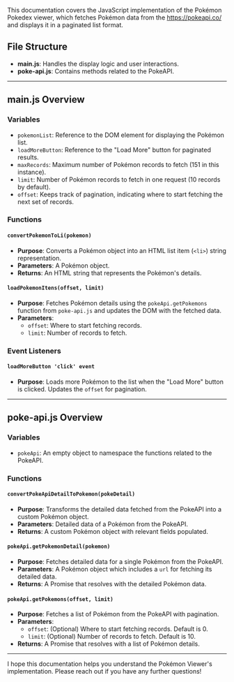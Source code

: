 

This documentation covers the JavaScript implementation of the Pokémon Pokedex viewer, which fetches Pokémon data from the https://pokeapi.co/ and displays it in a paginated list format.

## File Structure

- **main.js**: Handles the display logic and user interactions.
- **poke-api.js**: Contains methods related to the PokeAPI.

---

## main.js Overview

### Variables

- `pokemonList`: Reference to the DOM element for displaying the Pokémon list.
- `loadMoreButton`: Reference to the "Load More" button for paginated results.
- `maxRecords`: Maximum number of Pokémon records to fetch (151 in this instance).
- `limit`: Number of Pokémon records to fetch in one request (10 records by default).
- `offset`: Keeps track of pagination, indicating where to start fetching the next set of records.

### Functions

#### `convertPokemonToLi(pokemon)`

- **Purpose**: Converts a Pokémon object into an HTML list item (`<li>`) string representation.
- **Parameters**: A Pokémon object.
- **Returns**: An HTML string that represents the Pokémon's details.

#### `loadPokemonItens(offset, limit)`

- **Purpose**: Fetches Pokémon details using the `pokeApi.getPokemons` function from `poke-api.js` and updates the DOM with the fetched data.
- **Parameters**: 
  - `offset`: Where to start fetching records.
  - `limit`: Number of records to fetch.

### Event Listeners

#### `loadMoreButton 'click' event`

- **Purpose**: Loads more Pokémon to the list when the "Load More" button is clicked. Updates the `offset` for pagination.

---

## poke-api.js Overview

### Variables

- `pokeApi`: An empty object to namespace the functions related to the PokeAPI.

### Functions

#### `convertPokeApiDetailToPokemon(pokeDetail)`

- **Purpose**: Transforms the detailed data fetched from the PokeAPI into a custom Pokémon object.
- **Parameters**: Detailed data of a Pokémon from the PokeAPI.
- **Returns**: A custom Pokémon object with relevant fields populated.

#### `pokeApi.getPokemonDetail(pokemon)`

- **Purpose**: Fetches detailed data for a single Pokémon from the PokeAPI.
- **Parameters**: A Pokémon object which includes a `url` for fetching its detailed data.
- **Returns**: A Promise that resolves with the detailed Pokémon data.

#### `pokeApi.getPokemons(offset, limit)`

- **Purpose**: Fetches a list of Pokémon from the PokeAPI with pagination.
- **Parameters**: 
  - `offset`: (Optional) Where to start fetching records. Default is 0.
  - `limit`: (Optional) Number of records to fetch. Default is 10.
- **Returns**: A Promise that resolves with a list of Pokémon details.

---

I hope this documentation helps you understand the Pokémon Viewer's implementation. Please reach out if you have any further questions!